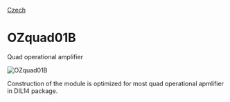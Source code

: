 
[Czech](./README.cs.md)
<!--- module --->
# OZquad01B
<!--- Emodule --->

<!--- subtitle --->Quad operational amplifier <!--- Esubtitle --->

![OZquad01B](/doc/img/OZquad01B_QRcode.png)

<!--- description --->Construction of the module is optimized for most quad operational apmlifier in DIL14 package.<!--- Edescription --->
            